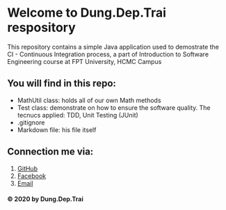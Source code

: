 # Welcome to Dung.Dep.Trai respository
This repository contains a simple Java application used to demostrate the CI -
Continuous Integration process, a part of Introduction to Software Engineering 
course at FPT University, HCMC Campus

## You will find in this repo:
* MathUtil class: holds all of our own Math methods
* Test class: demonstrate on how to ensure the software quality. The 
tecnucs applied: TDD, Unit Testing (JUnit)
* .gitignore
* Markdown file: his file itself

## Connection me via:
1. [GitHub](https://github.com/dunglqcontact)
2. [Facebook](https://www.facebook.com/quocdung.le.56)
3. [Email](dunglq.contact@gmail.com)

#### © 2020 by Dung.Dep.Trai
